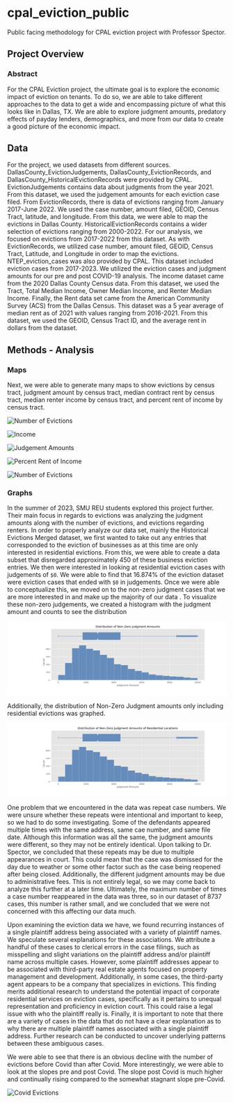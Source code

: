 # cpal_eviction_public
Public facing methodology for CPAL eviction project with Professor Spector.

## Project Overview 
### Abstract
For the CPAL Eviction project, the ultimate goal is to explore the economic impact of eviction on tenants. To do so, we are able to take different approaches to the data to get a wide and encompassing picture of what this looks like in Dallas, TX. We are able to explore judgment amounts, predatory effects of payday lenders, demographics, and more from our data to create a good picture of the economic impact.  


## Data
For the project, we used datasets from different sources. DallasCounty_EvictionJudgements, DallasCounty_EvictionRecords, and DallasCounty_HistoricalEvictionRecords were provided by CPAL. EvictionJudgements contains data about judgments from the year 2021. From this dataset, we used the judgement amounts for each eviction case filed. From EvictionRecords, there is data of evictions ranging from January 2017-June 2022. We used the case number, amount filed, GEOID, Census Tract, latitude, and longitude. From this data, we were able to map the evictions in Dallas County. HistoricalEvictionRecords contains a wider selection of evictions ranging from 2000-2022. For our analysis, we focused on evictions from 2017-2022 from this dataset. As with EvictionRecords, we utilized case number, amount filed, GEOID, Census Tract, Latitude, and Longitude in order to map the evictions. NTEP_eviction_cases was also provided by CPAL. This dataset included eviction cases from 2017-2023. We utilized the eviction cases and judgment amounts for our pre and post COVID-19 analysis. The income dataset came from the 2020 Dallas County Census data. From this dataset, we used the Tract, Total Median Income, Owner Median Income, and Renter Median Income.
Finally, the Rent data set came from the American Community Survey (ACS) from the Dallas Census. This dataset was a 5 year average of median rent as of 2021 with values ranging from 2016-2021. From this dataset, we used the GEOID, Census Tract ID, and the average rent in dollars from the dataset. 


## Methods - Analysis
### Maps
Next, we were able to generate many maps to show evictions by census tract, judgment amount by census tract, median contract rent by census tract, median renter income by census tract, and percent rent of income by census tract. 

![Number of Evictions](results/num_evict.png?raw=true)

![Income](results/med_income.png?raw=true?raw=true)

![Judgement Amounts](results/med_jud_amt.png?raw=true)

![Percent Rent of Income](results/med_pct_rent_income.png?raw=true)

![Number of Evictions](results/num_evict.png?raw=true)

### Graphs
In the summer of 2023, SMU REU students explored this project further. Their main focus in regards to evictions was analyzing the judgment amounts along with the number of evictions, and evictions regarding renters. 
In order to properly analyze our data set, mainly the Historical Evictions Merged dataset, we first wanted to take out any entries that corresponded to the eviction of businesses as at this time are only interested in residential evictions. From this, we were able to create a data subset that disregarded approximately 450 of these business eviction entries. We then were interested in looking at residential eviction cases with judgements of `$0`. We were able to find that 16.874% of the eviction dataset were eviction cases that ended with `$0` in judgements. Once we were able to conceptualize this, we moved on to the non-zero judgment cases that we are more interested in and make up the majority of our data . To visualize these non-zero judgements, we created a histogram with the judgment amount and counts to see the distribution

![Distribution of Non-Zero Judgment Amounts of Residential Locations](results/distnonzerojudge.png?raw=true) 

Additionally, the distribution of Non-Zero Judgment amounts only including residential evictions was graphed. 

![Distribution of Non-Zero Judgment Amounts of Residential Locations](results/distresidentialnonzero.png?raw=true)

One problem that we encountered in the data was repeat case numbers. We were unsure whether these repeats were intentional and important to keep, so we had to do some investigating. Some of the defendants appeared multiple times with the same address, same cae number, and same file date. Although this information was all the same, the judgment amounts were different, so they may not be entirely identical. Upon talking to Dr. Spector, we concluded that these repeats may be due to multiple appearances in court. This could mean that the case was dismissed for the day due to weather or some other factor such as the case being reopened after being closed. Additionally, the different judgment amounts may be due to administrative fees. This is not entirely legal, so we may come back to analyze this further at a later time. Ultimately, the maximum number of times a case number reappeared in the data was three, so in our dataset of 8737 cases, this number is rather small, and we concluded that we were not concerned with this affecting our data much.  

Upon examining the eviction data we have, we found recurring instances of a single plaintiff address being associated with a variety of plaintiff names. We speculate several explanations for these associations. We attribute a handful of these cases to clerical errors in the case filings, such as misspelling and slight variations on the plaintiff address and/or plaintiff name across multiple cases. However, some plaintiff addresses appear to be associated with third-party real estate agents focused on property management and development. Additionally, in some cases, the third-party agent appears to be a company that specializes in evictions. This finding merits additional research to understand the potential impact of corporate residential services on eviction cases, specifically as it pertains to unequal representation and proficiency in eviction court. This could raise a legal issue with who the plaintiff really is. Finally, it is important to note that there are a variety of cases in the data that do not have a clear explanation as to why there are multiple plaintiff names associated with a single plaintiff address. Further research can be conducted to uncover underlying patterns between these ambiguous cases. 

We were able to see that there is an obvious decline with the number of evictions before Covid than after Covid. More interestingly, we were able to look at the slopes pre and post Covid. The slope post Covid is much higher and continually rising compared to the somewhat stagnant slope pre-Covid. 

![Covid Evictions](results/evictionmonths.png?raw=true)





